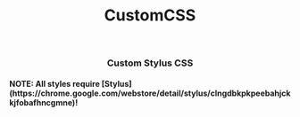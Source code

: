 <h1 align="center">CustomCSS</h1>
<br>
<h3 align="center">Custom Stylus CSS</h3>

<h4>NOTE: All styles require [Stylus](https://chrome.google.com/webstore/detail/stylus/clngdbkpkpeebahjckkjfobafhncgmne)!
